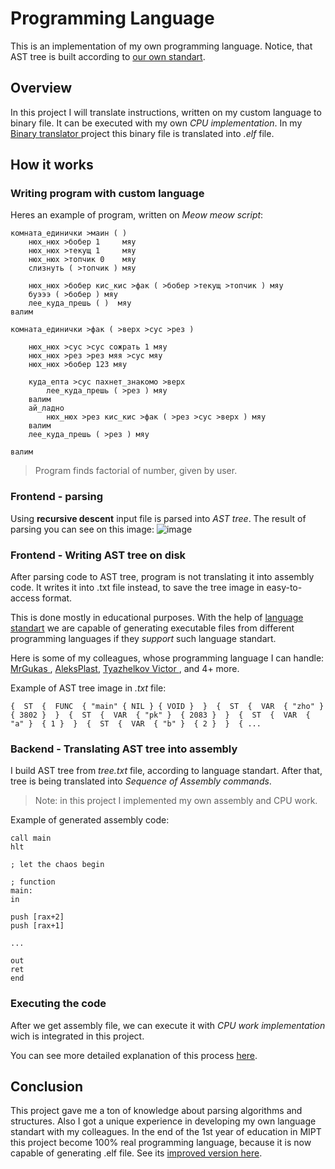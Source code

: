 # Programming Language
This is an implementation of my own programming language. 
Notice, that AST tree is built according to <a href="https://github.com/dodokek/LanguageStandart">our own standart</a>.
## Overview
In this project I will translate instructions, written on my custom language to binary file. It can be executed with my own *CPU implementation*. In my <a href="https://github.com/dodokek/BinaryTranslator"> Binary translator </a> project this binary file is translated into *.elf* file.  

## How it works

###  Writing program with custom language
Heres an example of program, written on *Meow meow script*:
~~~
комната_единички >маин ( )
    нюх_нюх >бобер 1     мяу
    нюх_нюх >текущ 1     мяу
    нюх_нюх >топчик 0    мяу
    слизнуть ( >топчик ) мяу

    нюх_нюх >бобер кис_кис >фак ( >бобер >текущ >топчик ) мяу
    буэээ ( >бобер ) мяу
    лее_куда_прешь ( )  мяу
валим

комната_единички >фак ( >верх >сус >рез )
    
    нюх_нюх >сус >сус сожрать 1 мяу
    нюх_нюх >рез >рез мяя >сус мяу
    нюх_нюх >бобер 123 мяу

    куда_епта >сус пахнет_знакомо >верх
        лее_куда_прешь ( >рез ) мяу
    валим
    ай_ладно
        нюх_нюх >рез кис_кис >фак ( >рез >сус >верх ) мяу
    валим
    лее_куда_прешь ( >рез ) мяу

валим
~~~
> Program finds factorial of number, given by user.

### Frontend - parsing 

Using **recursive descent** input file is parsed into *AST tree*.
The result of parsing you can see on this image:
![image](https://github.com/dodokek/ProgrammingLanguage/assets/57039216/cce5aa05-adc7-4467-8a35-519a0384db5d)

### Frontend - Writing AST tree on disk

After parsing code to AST tree, program is not translating it into assembly code. It writes it into .txt file instead, to save the tree image in easy-to-access format. 

This is done mostly in educational purposes. With the help of <a href="https://github.com/dodokek/LanguageStandart">language standart</a> we are capable of generating executable files from different programming languages if they *support* such language standart. 

Here is some of my colleagues, whose programming language I can handle: <a href="https://github.com/mr-gukas"> MrGukas </a>, <a href="https://github.com/aleksplast">AleksPlast</a>, <a href="https://github.com/lexain12"> Tyazhelkov Victor </a>, and 4+ more. 

Example of AST tree image in *.txt* file:

~~~
{  ST  {  FUNC  { "main" { NIL } { VOID }  }  {  ST  {  VAR  { "zho" }  { 3802 }  }  {  ST  {  VAR  { "pk" }  { 2083 }  }  {  ST  {  VAR  { "a" }  { 1 }  }  {  ST  {  VAR  { "b" }  { 2 }  }  { ...
~~~

### Backend - Translating AST tree into assembly 

I build AST tree from *tree.txt* file, according to language standart.
After that, tree is being translated into *Sequence of Assembly commands*. 
> Note: in this project I implemented my own assembly and CPU work.

Example of generated assembly code:

~~~
call main 
hlt

; let the chaos begin

; function 
main:
in

push [rax+2]
push [rax+1]

...

out
ret
end
~~~

### Executing the code

After we get assembly file, we can execute it with *CPU work implementation* wich is integrated in this project.

You can see more detailed explanation of this process <a href="https://github.com/dodokek/Processor">here</a>.

## Conclusion

This project gave me a ton of knowledge about parsing algorithms and structures. Also I got a unique experience in developing my own language standart with my colleagues. In the end of the 1st year of education in MIPT this project become 100% real programming language, because it is now capable of generating .elf file. See its <a href="https://github.com/dodokek/BinaryTranslator">improved version here</a>.
